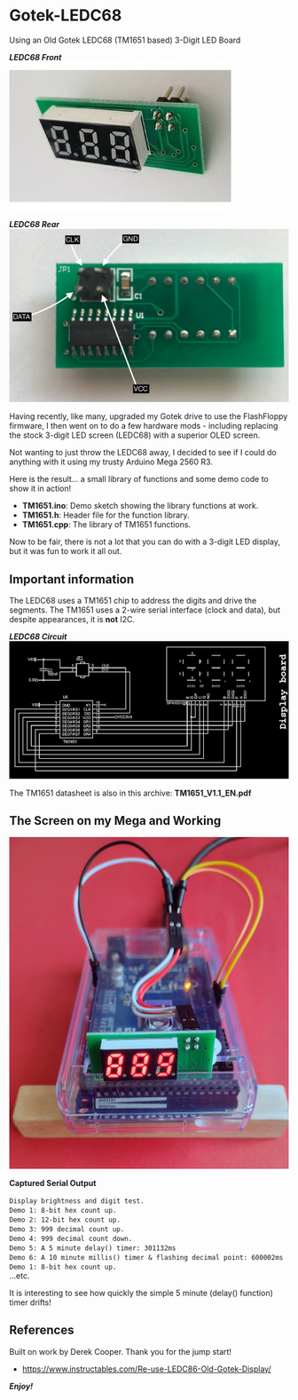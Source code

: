 # Gotek-LEDC68
Using an Old Gotek LEDC68 (TM1651 based) 3-Digit LED Board

_**LEDC68 Front**_  
![](Gotek%20LEDC68%20Front.jpg)

_**LEDC68 Rear**_  
![](Gotek%20LEDC68%20Rear.jpg)

Having recently, like many, upgraded my Gotek drive to use the FlashFloppy firmware, I then went on to do a few hardware mods - including replacing the stock 3-digit LED screen (LEDC68) with a superior OLED screen.

Not wanting to just throw the LEDC68 away, I decided to see if I could do anything with it using my trusty Arduino Mega 2560 R3.

Here is the result... a small library of functions and some demo code to show it in action!

+ **TM1651.ino**: Demo sketch showing the library functions at work.
+ **TM1651.h**: Header file for the function library.
+ **TM1651.cpp**: The library of TM1651 functions.

Now to be fair, there is not a lot that you can do with a 3-digit LED display, but it was fun to work it all out.

## Important information
The LEDC68 uses a TM1651 chip to address the digits and drive the segments. The TM1651 uses a 2-wire serial interface (clock and data), but despite appearances, it is **not** I2C.

_**LEDC68 Circuit**_  
![](LEDC68%20Circuit.png)

The TM1651 datasheet is also in this archive: **TM1651_V1.1_EN.pdf**

## The Screen on my Mega and Working
![](LEDC68_Working_on_a_Mega.jpg)

**Captured Serial Output**

`Display brightness and digit test.`  
`Demo 1: 8-bit hex count up.`  
`Demo 2: 12-bit hex count up.`  
`Demo 3: 999 decimal count up.`  
`Demo 4: 999 decimal count down.`  
`Demo 5: A 5 minute delay() timer: 301132ms`  
`Demo 6: A 10 minute millis() timer & flashing decimal point: 600002ms`  
`Demo 1: 8-bit hex count up.`  
...etc.

It is interesting to see how quickly the simple 5 minute (delay() function) timer drifts!

## References
Built on work by Derek Cooper. Thank you for the jump start!
+ https://www.instructables.com/Re-use-LEDC86-Old-Gotek-Display/

_**Enjoy!**_
